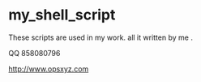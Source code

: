 # my_shell_script

These scripts are used in my work. all it written  by me .


QQ 858080796 


http://www.opsxyz.com
